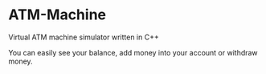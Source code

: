 # ATM-Machine
Virtual ATM machine simulator written in C++

You can easily see your balance, add money into your account or withdraw money.

